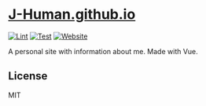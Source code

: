 # [J-Human.github.io](https://J-Human.github.io)

[![Lint](https://github.com/J-Human/J-Human.github.io/actions/workflows/lint.yml/badge.svg)](https://github.com/J-Human/J-Human.github.io/actions/workflows/lint.yml)
[![Test](https://github.com/J-Human/J-Human.github.io/actions/workflows/test.yml/badge.svg)](https://github.com/J-Human/J-Human.github.io/actions/workflows/test.yml)
[![Website](https://img.shields.io/website?down_color=lightgrey&down_message=offline&up_color=green&up_message=online&url=https://J-Human.github.io)](https://J-Human.github.io)

A personal site with information about me. Made with Vue.

## License

MIT
